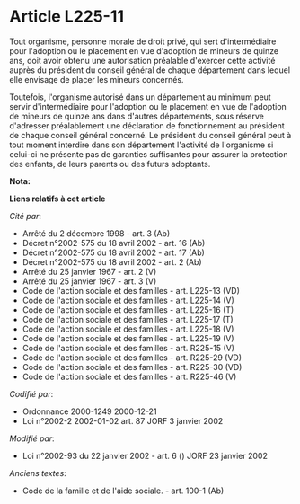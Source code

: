 # Article L225-11

Tout organisme, personne morale de droit privé, qui sert d'intermédiaire pour l'adoption ou le placement en vue d'adoption de
mineurs de quinze ans, doit avoir obtenu une autorisation préalable d'exercer cette activité auprès du président du conseil
général de chaque département dans lequel elle envisage de placer les mineurs concernés.

Toutefois, l'organisme autorisé dans un département au minimum peut servir d'intermédiaire pour l'adoption ou le placement en
vue de l'adoption de mineurs de quinze ans dans d'autres départements, sous réserve d'adresser préalablement une déclaration
de fonctionnement au président de chaque conseil général concerné. Le président du conseil général peut à tout moment
interdire dans son département l'activité de l'organisme si celui-ci ne présente pas de garanties suffisantes pour assurer la
protection des enfants, de leurs parents ou des futurs adoptants.

**Nota:**



**Liens relatifs à cet article**

_Cité par_:

  - Arrêté du 2 décembre 1998 - art. 3 (Ab)
  - Décret n°2002-575 du 18 avril 2002 - art. 16 (Ab)
  - Décret n°2002-575 du 18 avril 2002 - art. 17 (Ab)
  - Décret n°2002-575 du 18 avril 2002 - art. 2 (Ab)
  - Arrêté du 25 janvier 1967 - art. 2 (V)
  - Arrêté du 25 janvier 1967 - art. 3 (V)
  - Code de l'action sociale et des familles - art. L225-13 (VD)
  - Code de l'action sociale et des familles - art. L225-14 (V)
  - Code de l'action sociale et des familles - art. L225-16 (T)
  - Code de l'action sociale et des familles - art. L225-17 (T)
  - Code de l'action sociale et des familles - art. L225-18 (V)
  - Code de l'action sociale et des familles - art. L225-19 (V)
  - Code de l'action sociale et des familles - art. R225-15 (V)
  - Code de l'action sociale et des familles - art. R225-29 (VD)
  - Code de l'action sociale et des familles - art. R225-30 (VD)
  - Code de l'action sociale et des familles - art. R225-46 (V)

_Codifié par_:

  - Ordonnance 2000-1249 2000-12-21
  - Loi n°2002-2 2002-01-02 art. 87 JORF 3 janvier 2002

_Modifié par_:

  - Loi n°2002-93 du 22 janvier 2002 - art. 6 () JORF 23 janvier 2002

_Anciens textes_:

  - Code de la famille et de l'aide sociale. - art. 100-1 (Ab)
